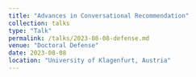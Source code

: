 ```yaml
---
title: "Advances in Conversational Recommendation"
collection: talks
type: "Talk"
permalink: /talks/2023-08-08-defense.md
venue: "Doctoral Defense"
date: 2023-08-08
location: "University of Klagenfurt, Austria"
---
```


